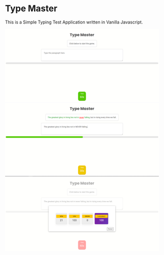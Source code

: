 # Type Master

This is a Simple Typing Test Application written in Vanilla Javascript.

![Screenshot 01](https://github.com/Thiru-Coder/type-master/blob/main/screenshots/01.png)
![Screenshot 02](https://github.com/Thiru-Coder/type-master/blob/main/screenshots/02.png)
![Screenshot 03](https://github.com/Thiru-Coder/type-master/blob/main/screenshots/03.png)
